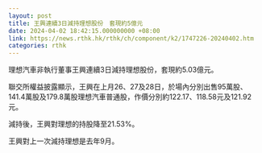 ```yaml
---
layout: post
title: 王興連續3日減持理想股份　套現約5億元
date: 2024-04-02 18:42:15.000000000 +08:00
link: https://news.rthk.hk/rthk/ch/component/k2/1747226-20240402.htm
categories: rthk
---
```


理想汽車非執行董事王興連續3日減持理想股份，套現約5.03億元。

聯交所權益披露顯示，王興在上月26、27及28日，於場內分別出售95萬股、141.4萬股及179.8萬股理想汽車普通股，作價分別約122.17、118.58元及121.92元。

減持後，王興對理想的持股降至21.53%。

王興對上一次減持理想是去年9月。
